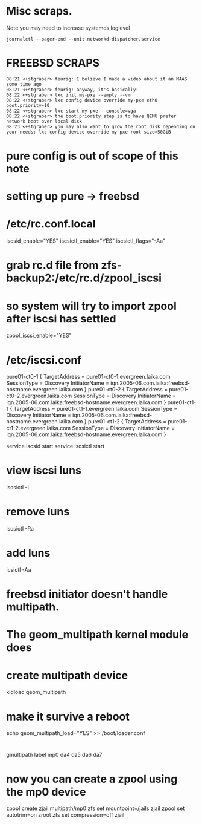 # Misc scraps.
Note you may need to increase systemds loglevel
```
journalctl --pager-end --unit networkd-dispatcher.service
```



# FREEBSD SCRAPS
```shell
08:21 <+stgraber> feurig: I believe I made a video about it an MAAS some time ago
08:21 <+stgraber> feurig: anyway, it's basically:
08:22 <+stgraber> lxc init my-pxe --empty --vm
08:22 <+stgraber> lxc config device override my-pxe eth0 boot.priority=10
08:22 <+stgraber> lxc start my-pxe --console=vga
08:22 <+stgraber> the boot.priority step is to have QEMU prefer network boot over local disk
08:23 <+stgraber> you may also want to grow the root disk depending on your needs: lxc config device override my-pxe root size=50GiB
```

# pure config is out of scope of this note
# setting up pure -> freebsd

# /etc/rc.conf.local
iscsid_enable="YES"
iscsictl_enable="YES"
iscsictl_flags="-Aa"
# grab rc.d file from zfs-backup2:/etc/rc.d/zpool_iscsi
# so system will try to import zpool after iscsi has settled
zpool_iscsi_enable="YES"


# /etc/iscsi.conf
pure01-ct0-1 {
        TargetAddress   = pure01-ct0-1.evergreen.laika.com
        SessionType     = Discovery
        InitiatorName   = iqn.2005-06.com.laika:freebsd-hostname.evergreen.laika.com
}
pure01-ct0-2 {
        TargetAddress   = pure01-ct0-2.evergreen.laika.com
        SessionType     = Discovery
        InitiatorName   = iqn.2005-06.com.laika:freebsd-hostname.evergreen.laika.com
}
pure01-ct1-1 {
        TargetAddress   = pure01-ct1-1.evergreen.laika.com
        SessionType     = Discovery
        InitiatorName   = iqn.2005-06.com.laika:freebsd-hostname.evergreen.laika.com
}
pure01-ct1-2 {
        TargetAddress   = pure01-ct1-2.evergreen.laika.com
        SessionType     = Discovery
        InitiatorName   = iqn.2005-06.com.laika:freebsd-hostname.evergreen.laika.com
}


service iscsid start
service iscsictl start

# view iscsi luns
iscsictl -L
# remove luns
iscsictl -Ra
# add luns
icsictl -Aa


# freebsd initiator doesn't handle multipath.
# The geom_multipath kernel module does 

# create multipath device
kldload geom_multipath
# make it survive a reboot
echo geom_multipath_load="YES" >> /boot/loader.conf
# 
gmultipath label mp0 da4 da5 da6 da7
# now you can create a zpool using the mp0 device
zpool create zjail multipath/mp0
zfs set mountpoint=/jails zjail
zpool set autotrim=on zroot
zfs set compression=off zjail

